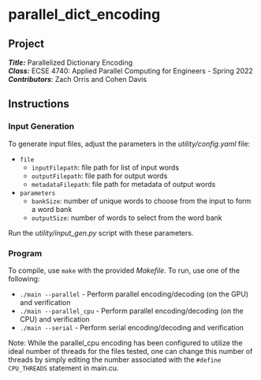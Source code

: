 # parallel_dict_encoding

## Project
***Title:*** Parallelized Dictionary Encoding </br>
***Class:*** ECSE 4740: Applied Parallel Computing for Engineers - Spring 2022</br>
***Contributors***: Zach Orris and Cohen Davis

## Instructions
### Input Generation
To generate input files, adjust the parameters in the _utility/config.yaml_ file:
* `file`
  * `inputFilepath`: file path for list of input words
  * `outputFilepath`: file path for output words
  * `metadataFilepath`: file path for metadata of output words
* `parameters`
  * `bankSize`: number of unique words to choose from the input to form a word bank
  * `outputSize`: number of words to select from the word bank
  
Run the _utility/input_gen.py_ script with these parameters.

### Program
To compile, use `make` with the provided *Makefile*.
To run, use one of the following:
* `./main --parallel` - Perform parallel encoding/decoding (on the GPU) and verification
* `./main --parallel_cpu` - Perform parallel encoding/decoding (on the CPU) and verification
* `./main --serial` - Perform serial encoding/decoding and verification

Note: While the parallel_cpu encoding has been configured to utilize the ideal number of threads for the files tested, one can change this number of threads by simply editing the number associated with the `#define CPU_THREADS` statement in main.cu.
